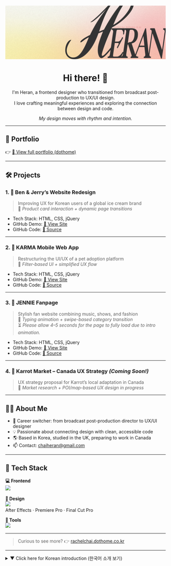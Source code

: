 <p align="center">
   <img src="https://github.com/rachel0919/portfolio/blob/main/asset/profileImgGithub_wide.png?raw=true" width="600" alt="Heran logo">
</p>

<h1 align="center">Hi there! 👋</h1>
<p align="center">
I'm Heran, a frontend designer who transitioned from broadcast post-production to UX/UI design.<br>
I love crafting meaningful experiences and exploring the connection between design and code.
</p>

<p align="center"><em>My design moves with rhythm and intention.</em></p>

---

## 🔗 Portfolio

👉 [📂 View full portfolio (dothome)](http://rachelchai.dothome.co.kr/)

---

## 🛠️ Projects

### 1. 📌 **Ben & Jerry’s Website Redesign**  
> Improving UX for Korean users of a global ice cream brand  
📌 *Product card interaction + dynamic page transitions*

- Tech Stack: HTML, CSS, jQuery  
- GitHub Demo: [🔗 View Site](https://rachel0919.github.io/study310/project002/index.html)  
- GitHub Code: [🔗 Source](https://github.com/rachel0919/study310/blob/main/project002/index.html)

---

### 2. 📌 **KARMA Mobile Web App**  
> Restructuring the UI/UX of a pet adoption platform  
📌 *Filter-based UI + simplified UX flow*

- Tech Stack: HTML, CSS, jQuery  
- GitHub Demo: [🔗 View Site](https://rachel0919.github.io/study310/project001/index.html)  
- GitHub Code: [🔗 Source](https://github.com/rachel0919/study310/blob/main/project001/index.html)

---

### 3. 📌 **JENNIE Fanpage**  
> Stylish fan website combining music, shows, and fashion  
📌 *Typing animation + swipe-based category transition*  
⏳ *Please allow 4–5 seconds for the page to fully load due to intro animation.*
- Tech Stack: HTML, CSS, jQuery  
- GitHub Demo: [🔗 View Site](https://rachel0919.github.io/study310/project_003_Jennie/index.html)  
- GitHub Code: [🔗 Source](https://github.com/rachel0919/study310/blob/main/project_003_Jennie/index.html)

---

### 4. 🧡 **Karrot Market – Canada UX Strategy** *(Coming Soon!)*  
> UX strategy proposal for Karrot’s local adaptation in Canada  
📌 *Market research + POI/map-based UX design in progress*

---

## 👩‍💻 About Me

- 🔄 Career switcher: from broadcast post-production director to UX/UI designer  
- 💡 Passionate about connecting design with clean, accessible code  
- 🌎 Based in Korea, studied in the UK, preparing to work in Canada  
- 📫 Contact: chaiheran@gmail.com

---

## 🧰 Tech Stack

**💻 Frontend**  
<img src="https://skillicons.dev/icons?i=html,css,js,jquery" />

**🎨 Design**  
<img src="https://skillicons.dev/icons?i=figma,ps" />  
After Effects · Premiere Pro · Final Cut Pro

**🔧 Tools**  
<img src="https://skillicons.dev/icons?i=github,vscode" />

---

> Curious to see more? 👉 [rachelchai.dothome.co.kr](http://rachelchai.dothome.co.kr/)

---

<details>
<summary>▼ Click here for Korean introduction (한국어 소개 보기)</summary>

<br/>

**방송 후반작업 디렉터에서 UX/UI 디자이너로 전향한 프론트엔드 디자이너 Heran입니다.**  
사용자에게 의미 있는 경험을 만드는 걸 좋아하고,  
디자인과 코드를 잇는 연결점을 고민하며 작업합니다.

- 🔄 커리어 전환: 방송 후반작업 디렉터 → UX/UI 디자이너  
- 💡 디자인과 퍼블리싱의 연결고리를 고민합니다.  
- 🌎 한국에서 영국을 거쳐, 현재 캐나다 취업을 준비 중  
- 📫 이메일: chaiheran@gmail.com

</details>
